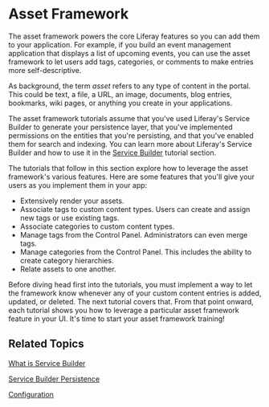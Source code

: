 # Asset Framework [](id=asset-framework)

The asset framework powers the core Liferay features so you can add them to your
application. For example, if you build an event management application that
displays a list of upcoming events, you can use the asset framework to let users
add tags, categories, or comments to make entries more self-descriptive. 

As background, the term *asset* refers to any type of content in the portal.
This could be text, a file, a URL, an image, documents, blog entries, bookmarks,
wiki pages, or anything you create in your applications. 

The asset framework tutorials assume that you've used Liferay's Service Builder
to generate your persistence layer, that you've implemented permissions on the
entities that you're persisting, and that you've enabled them for search and
indexing. You can learn more about Liferay's Service Builder and how to use it
in the
[Service Builder](/develop/tutorials/-/knowledge_base/7-1/service-builder)
tutorial section.

The tutorials that follow in this section explore how to leverage the asset
framework's various features. Here are some features that you'll give your users
as you implement them in your app: 

-  Extensively render your assets.
-  Associate tags to custom content types. Users can create and assign new
   tags or use existing tags. 
-  Associate categories to custom content types. 
-  Manage tags from the Control Panel. Administrators can even merge tags. 
-  Manage categories from the Control Panel. This includes the ability to
   create category hierarchies. 
-  Relate assets to one another. 

Before diving head first into the tutorials, you must implement a way to let the
framework know whenever any of your custom content entries is added, updated, or
deleted. The next tutorial covers that. From that point onward, each tutorial
shows you how to leverage a particular asset framework feature in your UI.
It's time to start your asset framework training!

## Related Topics [](id=related-topics)

[What is Service Builder](/develop/tutorials/-/knowledge_base/7-1/what-is-service-builder)

[Service Builder Persistence](/develop/tutorials/-/knowledge_base/7-1/service-builder-persistence)

[Configuration](/develop/tutorials/-/knowledge_base/7-1/configuration)
